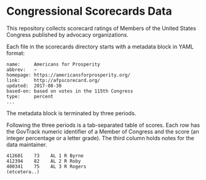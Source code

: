 Congressional Scorecards Data
=============================

This repository collects scorecard ratings of Members of the United States Congress published by
advocacy organizations.

Each file in the scorecards directory starts with a metadata block in YAML format:

	name:     Americans for Prosperity
	abbrev:   ~
	homepage: https://americansforprosperity.org/
	link:     http://afpscorecard.org/
	updated:  2017-08-30
	based-on: based on votes in the 115th Congress
	type:     percent
	...

The metadata block is terminated by three periods.

Following the three periods is a tab-separated table of scores. Each row has
the GovTrack numeric identifier of a Member of Congress and the score (an integer
percentage or a letter grade). The third column holds notes for the data maintainer.

	412601    73    AL 1 R Byrne
	412394    82    AL 2 R Roby
	400341    75    AL 3 R Rogers
	(etcetera..)

